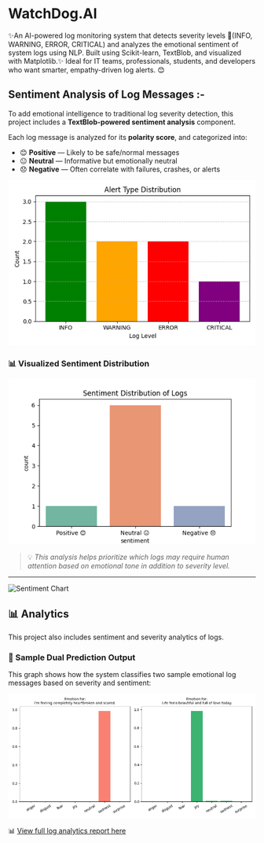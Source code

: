 # WatchDog.AI
✨An AI-powered log monitoring system that detects severity levels 🚨(INFO, WARNING, ERROR, CRITICAL) and analyzes the emotional sentiment of system logs using NLP. Built using Scikit-learn, TextBlob, and visualized with Matplotlib.✨ Ideal for IT teams, professionals, students, and developers who want smarter, empathy-driven log alerts.  😊

## Sentiment Analysis of Log Messages :-

To add emotional intelligence to traditional log severity detection, this project includes a **TextBlob-powered sentiment analysis** component.

Each log message is analyzed for its **polarity score**, and categorized into:

- 😊 **Positive** — Likely to be safe/normal messages  
- 😐 **Neutral** — Informative but emotionally neutral  
- 😞 **Negative** — Often correlate with failures, crashes, or alerts

![Alert Visualization](alert_distribution.png)

### 📊 Visualized Sentiment Distribution

![Sentiment Chart](sentiment_bar_chart.png)

> 💡 *This analysis helps prioritize which logs may require human attention based on emotional tone in addition to severity level.*

---
![Sentiment Chart](sentiment_chart.png)

## 📊 Analytics

This project also includes sentiment and severity analytics of logs.

### 🎯 Sample Dual Prediction Output

This graph shows how the system classifies two sample emotional log messages based on severity and sentiment:

![Dual Prediction Plot](sample_dual_plot.png)


📊 [View full log analytics report here](Log_Analytics_Report.md)
